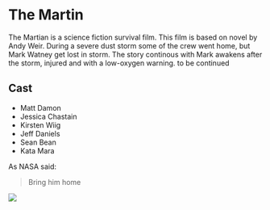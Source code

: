 # The Martin
The Martian is a science fiction survival film. This film is based on novel by Andy Weir. During a severe dust storm some of the crew went home, but Mark Watney get lost in storm.
The story continous with Mark awakens after the storm, injured and with a low-oxygen warning.
to be continued

## Cast
* Matt Damon
* Jessica Chastain
* Kirsten Wiig
* Jeff Daniels
* Sean Bean
* Kata Mara

As NASA said:

> Bring him home

<img src="https://xl.movieposterdb.com/15_10/2015/3659388/xl_f375f83c.jpg"/>